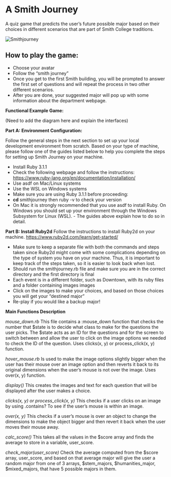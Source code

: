 # A Smith Journey
A quiz game that predicts the user’s future possible major based on their choices in different scenarios that are part of Smith College traditions. 

![Smithjourney]()

## **How to play the game:**
- Choose your avatar
- Follow the “smith journey”
- Once you get to the first Smith building, you will be prompted to answer the first set of questions and will repeat the process in two other different scenarios.
- After you are done, your suggested major will pop up with some information about the department webpage. 

**Functional Example Game:**

(Need to add the diagram here and explain the interfaces)

**Part A: Environment Configuration:**

Follow the general steps in the next section to set up your local development environment from scratch. Based on your type of machine, please follow one of the guides listed below to help you complete the steps for setting up Smith Journey on your machine.

- Install Ruby 3.1.1
- Check the following webpage and follow the instructions: https://www.ruby-lang.org/en/documentation/installation/
- Use asdf on Mac/Linux systems
- Use the WSL on Windows systems
- Make sure you are using Ruby 3.1.1 before proceeding:
- **cd** smithjourney  then ruby -v to check your version
- On Mac it is strongly recommended that you use asdf to install Ruby. On Windows you should set up your environment through the Windows Subsystem for Linux (WSL). - The guides above explain how to do so in detail.

**Part B: Install Ruby2d**
Follow the instructions to install Ruby2d on your machine. 
https://www.ruby2d.com/learn/get-started/

- Make sure to keep a separate file with both the commands and steps taken since Ruby2d might come with some complications depending on the type of system you have on your machine. Thus, it is important to keep track of the steps taken, so it is easier to look back when lost.
- Should run the smithjourney.rb file and make sure you are in the correct directory and the first directory is final
- Each event is in a different folder, such as Downtown, with its ruby files and a folder containing images images 
- Click on the images to make your choices, and based on those choices you will get your “destined major” 
- Re-play if you would like a backup major! 


**Main Functions Description**

*mouse_down.rb*
This file contains a :mouse_down function that checks the number that $state is to decide what class to make for the questions the user picks. The $state acts as an ID for the questions and for the screen to switch between and allow the user to click on the image options we needed to check the ID of the question. Uses clicks(x, y) or process_click(x, y) function.

*hover_mouse.rb*
Is used to make the image options slightly bigger when the user has their mouse over an image option and then reverts it back to its original dimensions when the user’s mouse is not over the image. Uses over(x, y) function.

*display()*
This creates the images and text for each question that will be displayed after the user makes a choice. 

*clicks(x, y) or process_click(x, y)*
This checks if a user clicks on an image by using .contains? To see if the user’s mouse is within an image. 

*over(x, y)*
This checks if a user’s mouse is over an object to change the dimensions to make the object bigger and then revert it back when the user moves their mouse away. 

*calc_score()*
This takes all the values in the $score array and finds the average to store in a variable, user_score.

*check_major(user_score)*
Check the average computed from the $score array, user_score, and based on that average major will give the user a random major from one of 3 arrays, $stem_majors, $humanities_major, $mixed_majors, that have 5 possible majors in them. 

